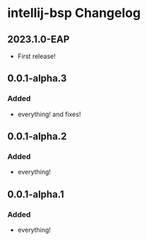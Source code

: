 <!-- Keep a Changelog guide -> https://keepachangelog.com -->

# intellij-bsp Changelog

## 2023.1.0-EAP

- First release!

## 0.0.1-alpha.3

### Added

- everything! and fixes!

## 0.0.1-alpha.2

### Added

- everything!

## 0.0.1-alpha.1

### Added

- everything!
